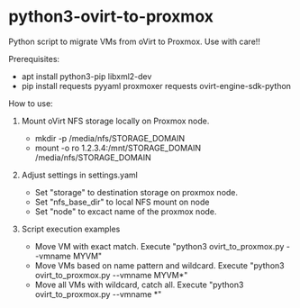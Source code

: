 # python3-ovirt-to-proxmox
Python script to migrate VMs from oVirt to Proxmox. Use with care!!

Prerequisites:
* apt install python3-pip libxml2-dev
* pip install requests pyyaml proxmoxer requests ovirt-engine-sdk-python

How to use:
1. Mount oVirt NFS storage locally on Proxmox node.
   * mkdir -p /media/nfs/STORAGE_DOMAIN
   * mount -o ro 1.2.3.4:/mnt/STORAGE_DOMAIN /media/nfs/STORAGE_DOMAIN

3. Adjust settings in settings.yaml
   * Set "storage" to destination storage on proxmox node.
   * Set "nfs_base_dir" to local NFS mount on node
   * Set "node" to excact name of the proxmox node.

5. Script execution examples
   * Move VM with exact match. Execute "python3 ovirt_to_proxmox.py --vmname MYVM"
   * Move VMs based on name pattern and wildcard. Execute "python3 ovirt_to_proxmox.py --vmname MYVM*"
   * Move all VMs with wildcard, catch all. Execute "python3 ovirt_to_proxmox.py --vmname *"
